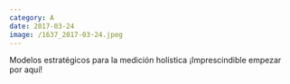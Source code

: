 ```yaml
--- 
category: A 
date: 2017-03-24 
image: /1637_2017-03-24.jpeg 
--- 
```


Modelos estratégicos para la medición holística ¡Imprescindible empezar por aquí!